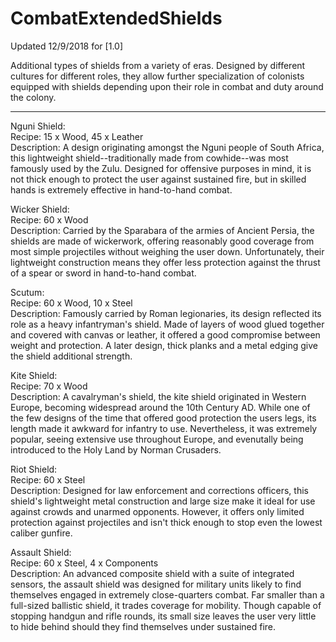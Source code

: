 # CombatExtendedShields

Updated 12/9/2018 for [1.0]  

Additional types of shields from a variety of eras. Designed by different cultures for different roles, they allow further specialization of colonists equipped with shields depending upon their role in combat and duty around the colony.

---

Nguni Shield:  
Recipe: 15 x Wood, 45 x Leather  
Description: A design originating amongst the Nguni people of South Africa, this lightweight shield--traditionally made from cowhide--was most famously used by the Zulu. Designed for offensive purposes in mind, it is not thick enough to protect the user against sustained fire, but in skilled hands is extremely effective in hand-to-hand combat.

Wicker Shield:  
Recipe: 60 x Wood  
Description: Carried by the Sparabara of the armies of Ancient Persia, the shields are made of wickerwork, offering reasonably good coverage from most simple projectiles without weighing the user down. Unfortunately, their lightweight construction means they offer less protection against the thrust of a spear or sword in hand-to-hand combat.

Scutum:  
Recipe: 60 x Wood, 10 x Steel  
Description: Famously carried by Roman legionaries, its design reflected its role as a heavy infantryman's shield. Made of layers of wood glued together and covered with canvas or leather, it offered a good compromise between weight and protection. A later design, thick planks and a metal edging give the shield additional strength.

Kite Shield:  
Recipe: 70 x Wood  
Description: A cavalryman's shield, the kite shield originated in Western Europe, becoming widespread around the 10th Century AD. While one of the few designs of the time that offered good protection the users legs, its length made it awkward for infantry to use. Nevertheless, it was extremely popular, seeing extensive use throughout Europe, and evenutally being introduced to the Holy Land by Norman Crusaders.


Riot Shield:  
Recipe: 60 x Steel  
Description: Designed for law enforcement and corrections officers, this shield's lightweight metal construction and large size make it ideal for use against crowds and unarmed opponents. However, it offers only limited protection against projectiles and isn't thick enough to stop even the lowest caliber gunfire.

Assault Shield:  
Recipe: 60 x Steel, 4 x Components  
Description: An advanced composite shield with a suite of integrated sensors, the assault shield was designed for military units likely to find themselves engaged in extremely close-quarters combat. Far smaller than a full-sized ballistic shield, it trades coverage for mobility. Though capable of stopping handgun and rifle rounds, its small size leaves the user very little to hide behind should they find themselves under sustained fire.
